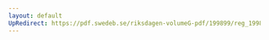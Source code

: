 ```yaml
---
layout: default
UpRedirect: https://pdf.swedeb.se/riksdagen-volumeG-pdf/199899/reg_199899/reg_199899_0268.pdf
---
```

